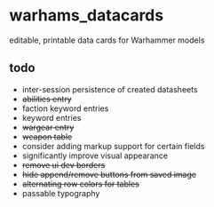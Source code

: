# warhams_datacards
editable, printable data cards for Warhammer models

## todo

* inter-session persistence of created datasheets
* ~~abilities entry~~
* faction keyword entries
* keyword entries
* ~~wargear entry~~
* ~~weapon table~~
* consider adding markup support for certain fields
* significantly improve visual appearance
* ~~remove ui dev borders~~
* ~~hide append/remove buttons from saved image~~
* ~~alternating row colors for tables~~
* passable typography
